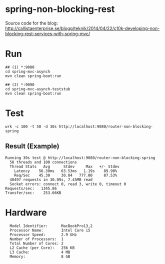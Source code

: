 spring-non-blocking-rest
==============================================

Source code for the blog: http://callistaenterprise.se/blogg/teknik/2014/04/22/c10k-developing-non-blocking-rest-services-with-spring-mvc/

# Run

```term
## (1) *:9080
cd spring-mvc-asynch
mvn clean spring-boot:run

## (2) *:9090
cd spring-mvc-asynch-teststub
mvn clean spring-boot:run
```

# Test

```term
wrk -c 100 -t 50 -d 30s http://localhost:9080/router-non-blocking-spring
```

## Result (Example)
```
Running 30s test @ http://localhost:9080/router-non-blocking-spring
  50 threads and 100 connections
  Thread Stats   Avg      Stdev     Max   +/- Stdev
    Latency    56.30ms   63.53ms   1.19s    89.90%
    Req/Sec    45.30     30.84   777.00     87.53%
  40497 requests in 30.09s, 7.45MB read
  Socket errors: connect 0, read 3, write 0, timeout 0
Requests/sec:   1345.86
Transfer/sec:    253.66KB
```

# Hardware
```
  Model Identifier:      MacBookPro13,2
  Processor Name:        Intel Core i5
  Processor Speed:       2.9 GHz
  Number of Processors:  1
  Total Number of Cores: 2
  L2 Cache (per Core):   256 KB
  L3 Cache:              4 MB
  Memory:                8 GB
```

